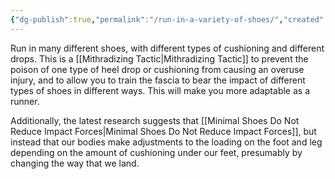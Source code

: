 ```yaml
---
{"dg-publish":true,"permalink":"/run-in-a-variety-of-shoes/","created":"2024-03-05T20:32:44.000-05:00","updated":"2024-03-05T20:32:44.000-05:00"}
---
```


Run in many different shoes, with different types of cushioning and different drops. This is a [[Mithradizing Tactic\|Mithradizing Tactic]] to prevent the poison of one type of heel drop or cushioning from causing an overuse injury, and to allow you to train the fascia to bear the impact of different types of shoes in different ways. This will make you more adaptable as a runner.

Additionally, the latest research suggests that [[Minimal Shoes Do Not Reduce Impact Forces\|Minimal Shoes Do Not Reduce Impact Forces]], but instead that our bodies make adjustments to the loading on the foot and leg depending on the amount of cushioning under our feet, presumably by changing the way that we land.
